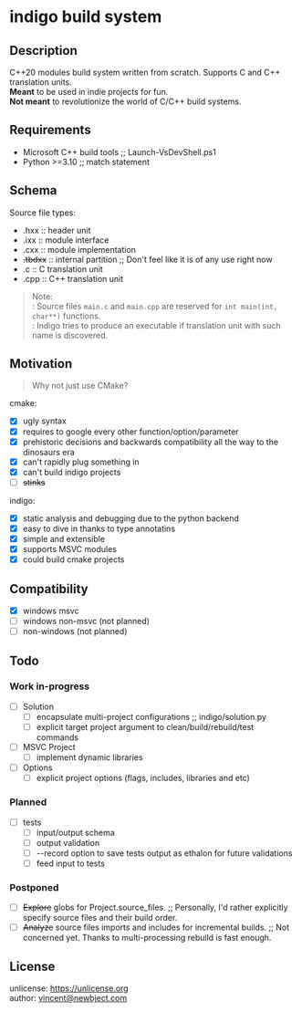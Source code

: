 # indigo build system

## Description

C++20 modules build system written from scratch.
Supports C and C++ translation units. <br>
**Meant** to be used in indie projects for fun. <br>
**Not meant** to revolutionize the world of C/C++ build systems.

## Requirements

- Microsoft C++ build tools ;; Launch-VsDevShell.ps1
- Python >=3.10 ;; match statement

## Schema

Source file types:

- .hxx :: header unit
- .ixx :: module interface
- .cxx :: module implementation
- ~~.tbdxx~~ :: internal partition ;; Don't feel like it is of any use right now
- .c :: C translation unit
- .cpp :: C++ translation unit

> Note: <br>
> : Source files `main.c` and `main.cpp` are reserved for `int main(int, char**)` functions. <br>
> : Indigo tries to produce an executable if translation unit with such name is discovered.

## Motivation

> Why not just use CMake?

cmake:

- [x] ugly syntax
- [x] requires to google every other function/option/parameter
- [x] prehistoric decisions and backwards compatibility all the way to the dinosaurs era
- [x] can't rapidly plug something in
- [x] can't build indigo projects
- [ ] ~~stinks~~

indigo:

- [x] static analysis and debugging due to the python backend
- [x] easy to dive in thanks to type annotatins
- [x] simple and extensible
- [x] supports MSVC modules
- [x] could build cmake projects

## Compatibility

- [x] windows msvc
- [ ] windows non-msvc (not planned)
- [ ] non-windows (not planned)

## Todo

### Work in-progress

- [ ] Solution
  - [ ] encapsulate multi-project configurations ;; indigo/solution.py
  - [ ] explicit target project argument to clean/build/rebuild/test commands
- [ ] MSVC Project
  - [ ] implement dynamic libraries
- [ ] Options
  - [ ] explicit project options (flags, includes, libraries and etc)

### Planned

- [ ] tests
  - [ ] input/output schema
  - [ ] output validation
  - [ ] --record option to save tests output as ethalon for future validations
  - [ ] feed input to tests

### Postponed

- [ ] ~~Explore~~ globs for Project.source_files. ;; Personally, I'd rather explicitly specify source files and their build order.
- [ ] ~~Analyze~~ source files imports and includes for incremental builds. ;; Not concerned yet. Thanks to multi-processing rebuild is fast enough.

## License

unlicense: <https://unlicense.org> <br>
author: <vincent@newbject.com>
